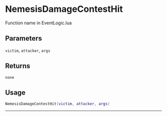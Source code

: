 # NemesisDamageContestHit
Function name in EventLogic.lua
## Parameters
`victim`, `attacker`, `args`
## Returns
`none`
## Usage
```lua
NemesisDamageContestHit(victim, attacker, args)
```
---
